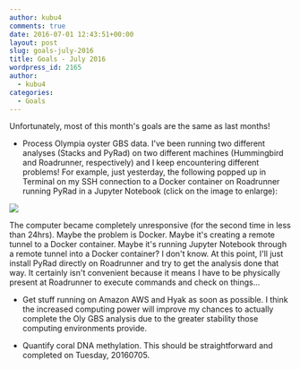 ```yaml
---
author: kubu4
comments: true
date: 2016-07-01 12:43:51+00:00
layout: post
slug: goals-july-2016
title: Goals - July 2016
wordpress_id: 2165
author:
  - kubu4
categories:
  - Goals
---
```


Unfortunately, most of this month's goals are the same as last months!







  * Process Olympia oyster GBS data. I've been running two different analyses (Stacks and PyRad) on two different machines (Hummingbird and Roadrunner, respectively) and I keep encountering different problems! For example, just yesterday, the following popped up in Terminal on my SSH connection to a Docker container on Roadrunner running PyRad in a Jupyter Notebook (click on the image to enlarge):





[![](https://eagle.fish.washington.edu/Arabidopsis/2016-06-30_screenshot.png)](http://eagle.fish.washington.edu/Arabidopsis/2016-06-30_screenshot.png)

The computer became completely unresponsive (for the second time in less than 24hrs). Maybe the problem is Docker. Maybe it's creating a remote tunnel to a Docker container. Maybe it's running Jupyter Notebook through a remote tunnel into a Docker container? I don't know. At this point, I'll just install PyRad directly on Roadrunner and try to get the analysis done that way. It certainly isn't convenient because it means I have to be physically present at Roadrunner to execute commands and check on things...







  * Get stuff running on Amazon AWS and Hyak as soon as possible. I think the increased computing power will improve my chances to actually complete the Oly GBS analysis due to the greater stability those computing environments provide.



  * Quantify coral DNA methylation. This should be straightforward and completed on Tuesday, 20160705.





